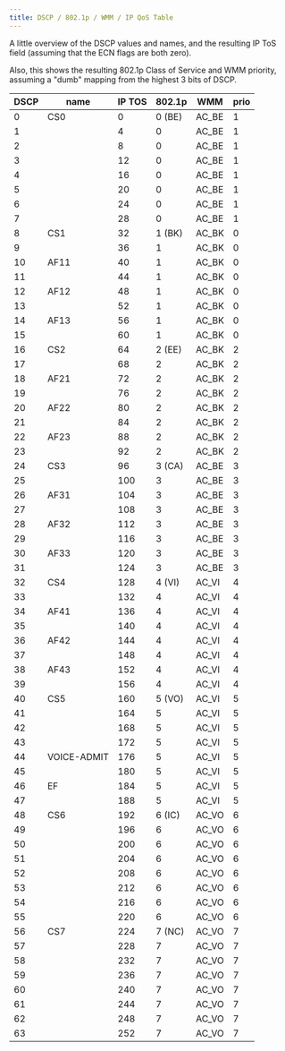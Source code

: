 ```yaml
---
title: DSCP / 802.1p / WMM / IP QoS Table
---
```


A little overview of the DSCP values and names,
and the resulting IP ToS field (assuming that
the ECN flags are both zero).

Also, this shows the resulting 802.1p Class of Service
and WMM priority, assuming a "dumb" mapping from
the highest 3 bits of DSCP.


| DSCP | name | IP TOS | 802.1p | WMM    | prio |
| ---- | ---- | ------ | ------ | ------ | ---- |
| 0    | CS0  | 0      | 0 (BE) | AC_BE  | 1    |
| 1    |      | 4      | 0      | AC_BE  | 1    |
| 2    |      | 8      | 0      | AC_BE  | 1    |
| 3    |      | 12     | 0      | AC_BE  | 1    |
| 4    |      | 16     | 0      | AC_BE  | 1    |
| 5    |      | 20     | 0      | AC_BE  | 1    |
| 6    |      | 24     | 0      | AC_BE  | 1    |
| 7    |      | 28     | 0      | AC_BE  | 1    |
| 8    | CS1  | 32     | 1 (BK) | AC_BK  | 0    |
| 9    |      | 36     | 1      | AC_BK  | 0    |
| 10   | AF11 | 40     | 1      | AC_BK  | 0    |
| 11   |      | 44     | 1      | AC_BK  | 0    |
| 12   | AF12 | 48     | 1      | AC_BK  | 0    |
| 13   |      | 52     | 1      | AC_BK  | 0    |
| 14   | AF13 | 56     | 1      | AC_BK  | 0    |
| 15   |      | 60     | 1      | AC_BK  | 0    |
| 16   | CS2  | 64     | 2 (EE) | AC_BK  | 2    |
| 17   |      | 68     | 2      | AC_BK  | 2    |
| 18   | AF21 | 72     | 2      | AC_BK  | 2    |
| 19   |      | 76     | 2      | AC_BK  | 2    |
| 20   | AF22 | 80     | 2      | AC_BK  | 2    |
| 21   |      | 84     | 2      | AC_BK  | 2    |
| 22   | AF23 | 88     | 2      | AC_BK  | 2    |
| 23   |      | 92     | 2      | AC_BK  | 2    |
| 24   | CS3  | 96     | 3 (CA) | AC_BE  | 3    |
| 25   |      | 100    | 3      | AC_BE  | 3    |
| 26   | AF31 | 104    | 3      | AC_BE  | 3    |
| 27   |      | 108    | 3      | AC_BE  | 3    |
| 28   | AF32 | 112    | 3      | AC_BE  | 3    |
| 29   |      | 116    | 3      | AC_BE  | 3    |
| 30   | AF33 | 120    | 3      | AC_BE  | 3    |
| 31   |      | 124    | 3      | AC_BE  | 3    |
| 32   | CS4  | 128    | 4 (VI) | AC_VI  | 4    |
| 33   |      | 132    | 4      | AC_VI  | 4    |
| 34   | AF41 | 136    | 4      | AC_VI  | 4    |
| 35   |      | 140    | 4      | AC_VI  | 4    |
| 36   | AF42 | 144    | 4      | AC_VI  | 4    |
| 37   |      | 148    | 4      | AC_VI  | 4    |
| 38   | AF43 | 152    | 4      | AC_VI  | 4    |
| 39   |      | 156    | 4      | AC_VI  | 4    |
| 40   | CS5  | 160    | 5 (VO) | AC_VI  | 5    |
| 41   |      | 164    | 5      | AC_VI  | 5    |
| 42   |      | 168    | 5      | AC_VI  | 5    |
| 43   |      | 172    | 5      | AC_VI  | 5    |
| 44|VOICE-ADMIT|176   | 5      | AC_VI  | 5    |
| 45   |      | 180    | 5      | AC_VI  | 5    |
| 46   | EF   | 184    | 5      | AC_VI  | 5    |
| 47   |      | 188    | 5      | AC_VI  | 5    |
| 48   | CS6  | 192    | 6 (IC) | AC_VO  | 6    |
| 49   |      | 196    | 6      | AC_VO  | 6    |
| 50   |      | 200    | 6      | AC_VO  | 6    |
| 51   |      | 204    | 6      | AC_VO  | 6    |
| 52   |      | 208    | 6      | AC_VO  | 6    |
| 53   |      | 212    | 6      | AC_VO  | 6    |
| 54   |      | 216    | 6      | AC_VO  | 6    |
| 55   |      | 220    | 6      | AC_VO  | 6    |
| 56   | CS7  | 224    | 7 (NC) | AC_VO  | 7    |
| 57   |      | 228    | 7      | AC_VO  | 7    |
| 58   |      | 232    | 7      | AC_VO  | 7    |
| 59   |      | 236    | 7      | AC_VO  | 7    |
| 60   |      | 240    | 7      | AC_VO  | 7    |
| 61   |      | 244    | 7      | AC_VO  | 7    |
| 62   |      | 248    | 7      | AC_VO  | 7    |
| 63   |      | 252    | 7      | AC_VO  | 7    |
